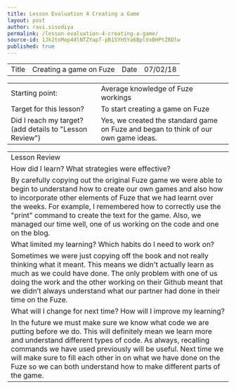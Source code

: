 ```yaml
---
title: Lesson Evaluation 4 Creating a Game
layout: post
author: ravi.sisodiya
permalink: /lesson-evaluation-4-creating-a-game/
source-id: 1Jk2tnMop4dlNTZYapT-pB1SYH5Ya6BplVxBHPtZ8Dlw
published: true
---
```

<table>
  <tr>
    <td>Title</td>
    <td>Creating a game on Fuze</td>
    <td>Date</td>
    <td>07/02/18</td>
  </tr>
</table>


<table>
  <tr>
    <td>Starting point:</td>
    <td>Average knowledge of Fuze workings</td>
  </tr>
  <tr>
    <td>Target for this lesson?</td>
    <td>To start creating a game on Fuze</td>
  </tr>
  <tr>
    <td>Did I reach my target? 
(add details to "Lesson Review")</td>
    <td>Yes, we created the standard game on Fuze and began to think of our own game ideas.</td>
  </tr>
</table>


<table>
  <tr>
    <td>Lesson Review</td>
  </tr>
  <tr>
    <td>How did I learn? What strategies were effective? </td>
  </tr>
  <tr>
    <td>By carefully copying out the original Fuze game we were able to begin to understand how to create our own games and also how to incorporate other elements of Fuze that we had learnt over the weeks. For example, I remembered how to correctly use the "print" command to create the text for the game. Also, we managed our time well, one of us working on the code and one on the blog.</td>
  </tr>
  <tr>
    <td>What limited my learning? Which habits do I need to work on? </td>
  </tr>
  <tr>
    <td>Sometimes we were just copying off the book and not really thinking what it meant. This means we didn't actually learn as much as we could have done. The only problem with one of us doing the work and the other working on their Github meant that we didn’t always understand what our partner had done in their time on the Fuze.</td>
  </tr>
  <tr>
    <td>What will I change for next time? How will I improve my learning?</td>
  </tr>
  <tr>
    <td>In the future we must make sure we know what code we are putting before we do. This will definitely mean we learn more and understand different types of code. As always, recalling commands we have used previously will be useful. Next time we will make sure to fill each other in on what we have done on the Fuze so we can both understand how to make different parts of the game.</td>
  </tr>
</table>


